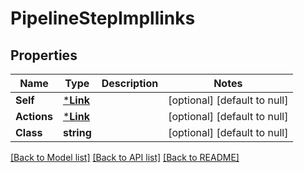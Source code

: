 # PipelineStepImpllinks

## Properties
Name | Type | Description | Notes
------------ | ------------- | ------------- | -------------
**Self** | [***Link**](Link.md) |  | [optional] [default to null]
**Actions** | [***Link**](Link.md) |  | [optional] [default to null]
**Class** | **string** |  | [optional] [default to null]

[[Back to Model list]](../README.md#documentation-for-models) [[Back to API list]](../README.md#documentation-for-api-endpoints) [[Back to README]](../README.md)


